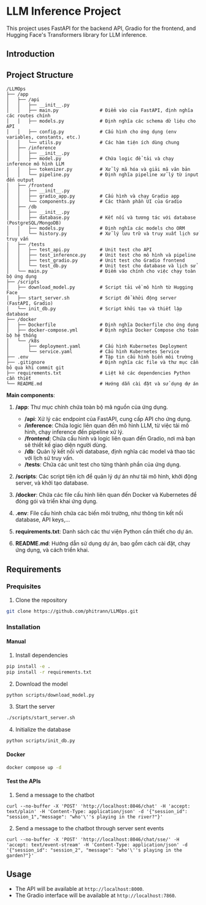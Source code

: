 # LLM Inference Project

This project uses FastAPI for the backend API, Gradio for the frontend, and Hugging Face's Transformers library for LLM inference.

## Introduction

## Project Structure
```
/LLMOps
├── /app
│   ├── /api
│   │   ├── __init__.py
│   │   ├── main.py               # Điểm vào của FastAPI, định nghĩa các routes chính
│   │   ├── models.py             # Định nghĩa các schema dữ liệu cho API
│   │   ├── config.py             # Cấu hình cho ứng dụng (env variables, constants, etc.)
│   │   └── utils.py              # Các hàm tiện ích dùng chung
│   ├── /inference
│   │   ├── __init__.py
│   │   ├── model.py              # Chứa logic để tải và chạy inference mô hình LLM
│   │   ├── tokenizer.py          # Xử lý mã hóa và giải mã văn bản
│   │   └── pipeline.py           # Định nghĩa pipeline xử lý từ input đến output
│   ├── /frontend
│   │   ├── __init__.py
│   │   ├── gradio_app.py         # Cấu hình và chạy Gradio app
│   │   └── components.py         # Các thành phần UI của Gradio
│   ├── /db
│   │   ├── __init__.py
│   │   ├── database.py           # Kết nối và tương tác với database (PostgreSQL/MongoDB)
│   │   ├── models.py             # Định nghĩa các models cho ORM
│   │   └── history.py            # Xử lý lưu trữ và truy xuất lịch sử truy vấn
│   ├── /tests
│   │   ├── test_api.py           # Unit test cho API
│   │   ├── test_inference.py     # Unit test cho mô hình và pipeline
│   │   ├── test_gradio.py        # Unit test cho Gradio frontend
│   │   └── test_db.py            # Unit test cho database và lịch sử
│   └── main.py                   # Điểm vào chính cho việc chạy toàn bộ ứng dụng
├── /scripts
│   ├── download_model.py         # Script tải về mô hình từ Hugging Face
│   ├── start_server.sh           # Script để khởi động server (FastAPI, Gradio)
│   └── init_db.py                # Script khởi tạo và thiết lập database
├── /docker
│   ├── Dockerfile                # Định nghĩa Dockerfile cho ứng dụng
│   ├── docker-compose.yml        # Định nghĩa Docker Compose cho toàn bộ hệ thống
│   └── /k8s
│       ├── deployment.yaml       # Cấu hình Kubernetes Deployment
│       └── service.yaml          # Cấu hình Kubernetes Service
├── .env                          # Tập tin cấu hình biến môi trường
├── .gitignore                    # Định nghĩa các file và thư mục cần bỏ qua khi commit git
├── requirements.txt              # Liệt kê các dependencies Python cần thiết
└── README.md                     # Hướng dẫn cài đặt và sử dụng dự án
```

__Main components__:
1. __/app__: Thư mục chính chứa toàn bộ mã nguồn của ứng dụng.
    - __/api__: Xử lý các endpoint của FastAPI, cung cấp API cho ứng dụng.
    - __/inference__: Chứa logic liên quan đến mô hình LLM, từ việc tải mô hình, chạy inference đến pipeline xử lý.
    - __/frontend__: Chứa cấu hình và logic liên quan đến Gradio, nơi mà bạn sẽ thiết kế giao diện người dùng.
    - __/db__: Quản lý kết nối với database, định nghĩa các model và thao tác với lịch sử truy vấn.
    - __/tests__: Chứa các unit test cho từng thành phần của ứng dụng.
2. __/scripts__: Các script tiện ích để quản lý dự án như tải mô hình, khởi động server, và khởi tạo database.

3. __/docker__: Chứa các file cấu hình liên quan đến Docker và Kubernetes để đóng gói và triển khai ứng dụng.

4. __.env__: File cấu hình chứa các biến môi trường, như thông tin kết nối database, API keys,...

5. __requirements.txt__: Danh sách các thư viện Python cần thiết cho dự án.

6. __README.md__: Hướng dẫn sử dụng dự án, bao gồm cách cài đặt, chạy ứng dụng, và cách triển khai.

## Requirements
### Prequisites
1. Clone the repository
```bash
git clone https://github.com/phitrann/LLMOps.git
```


### Installation


#### Manual


1. Install dependencies
```bash
pip install -e .
pip install -r requirements.txt
```

2. Download the model
```bash
python scripts/download_model.py
```

3. Start the server
```bash
./scripts/start_server.sh
```

4. Initialize the database
```
python scripts/init_db.py
```

#### Docker

```bash
docker compose up -d
```

#### Test the APIs

1. Send a message to the chatbot
```
curl --no-buffer -X 'POST' 'http://localhost:8046/chat' -H 'accept: text/plain' -H 'Content-Type: application/json' -d '{"session_id": "session_1","message": "who'\''s playing in the river?"}'
```

2. Send a message to the chatbot through server sent events
```
curl --no-buffer -X 'POST' 'http://localhost:8046/chat/sse/' -H 'accept: text/event-stream' -H 'Content-Type: application/json' -d '{"session_id": "session_2", "message": "who'\''s playing in the garden?"}'
```


## Usage

- The API will be available at `http://localhost:8000`.
- The Gradio interface will be available at `http://localhost:7860`.





